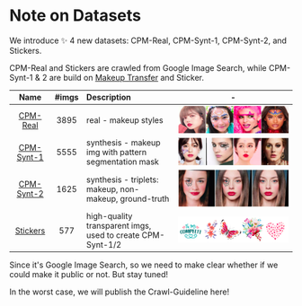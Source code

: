 # Note on Datasets

We introduce ✨ 4 new datasets: CPM-Real, CPM-Synt-1, CPM-Synt-2, and Stickers.

CPM-Real and Stickers are crawled from Google Image Search, while CPM-Synt-1 & 2 are build on [Makeup Transfer](http://liusi-group.com/projects/BeautyGAN) and Sticker.

|    Name  						  | #imgs | Description						   | - 									|
|:-------------------------------:|:-----:|:-----------------------------------|:----------------------------------:|
|[CPM-Real](./readme-about-data.md)| 3895  | real - makeup styles 			   |![CPM-Real.png](./imgs/CPM-Real.png)|
|[CPM-Synt-1](./readme-about-data.md)| 5555| synthesis - makeup img with pattern segmentation mask|![./imgs/CPM-Synt-1.png](./imgs/CPM-Synt-1.png)|
|[CPM-Synt-2](./readme-about-data.md)| 1625| synthesis - triplets: makeup, non-makeup, ground-truth|![./imgs/CPM-Synt-2.png](./imgs/CPM-Synt-2.png)|
|[Stickers](./readme-about-data.md)|577| high-quality transparent imgs, used to create CPM-Synt-1/2 |![Stickers.png](./imgs/Stickers.png)|

Since it's Google Image Search, so we need to make clear whether if we could make it public or not.
But stay tuned!

In the worst case, we will publish the Crawl-Guideline here!
